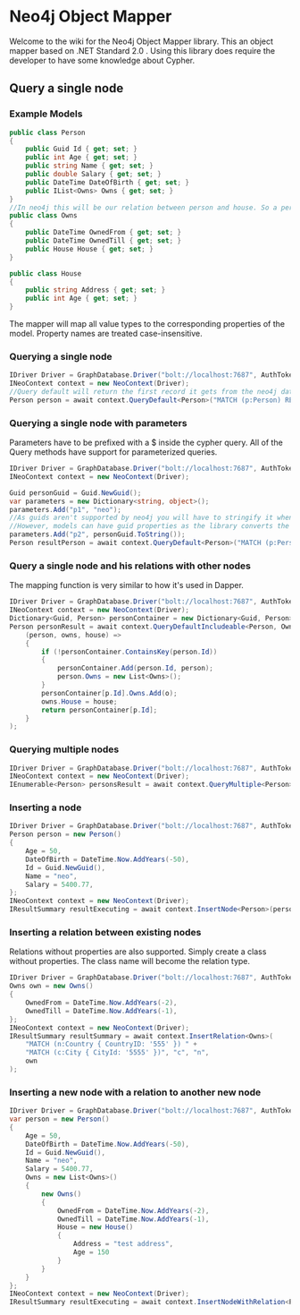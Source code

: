 # Neo4j Object Mapper

Welcome to the wiki for the Neo4j Object Mapper library. This an object mapper based on .NET Standard 2.0 .
Using this library does require the developer to have some knowledge about Cypher.

## Query a single node
### Example Models
```cs
public class Person
{
    public Guid Id { get; set; }
    public int Age { get; set; }
    public string Name { get; set; }
    public double Salary { get; set; }
    public DateTime DateOfBirth { get; set; }
    public IList<Owns> Owns { get; set; }
}
//In neo4j this will be our relation between person and house. So a person will own a house.
public class Owns
{
    public DateTime OwnedFrom { get; set; }
    public DateTime OwnedTill { get; set; }
    public House House { get; set; }
}

public class House
{
    public string Address { get; set; }
    public int Age { get; set; }
}
```
The mapper will map all value types to the corresponding properties of the model. Property names are treated case-insensitive.
### Querying a single node
```cs
IDriver Driver = GraphDatabase.Driver("bolt://localhost:7687", AuthTokens.Basic("neo4j", "password"));
INeoContext context = new NeoContext(Driver);
//Query default will return the first record it gets from the neo4j database.
Person person = await context.QueryDefault<Person>("MATCH (p:Person) RETURN p");
```

### Querying a single node with parameters
Parameters have to be prefixed with a $ inside the cypher query.
All of the Query methods have support for parameterized queries.
```cs
IDriver Driver = GraphDatabase.Driver("bolt://localhost:7687", AuthTokens.Basic("neo4j", "password"));
INeoContext context = new NeoContext(Driver);

Guid personGuid = Guid.NewGuid();
var parameters = new Dictionary<string, object>();
parameters.Add("p1", "neo");
//As guids aren't supported by neo4j you will have to stringify it when using it as a parameter. 
//However, models can have guid properties as the library converts the string to a guid
parameters.Add("p2", personGuid.ToString());
Person resultPerson = await context.QueryDefault<Person>("MATCH (p:Person { Name: $p1 , Id: $p2 }) RETURN p",parameters);
```

### Query a single node and his relations with other nodes
The mapping function is very similar to how it's used in Dapper.
```cs
IDriver Driver = GraphDatabase.Driver("bolt://localhost:7687", AuthTokens.Basic("neo4j", "password"));
INeoContext context = new NeoContext(Driver);
Dictionary<Guid, Person> personContainer = new Dictionary<Guid, Person>();
Person personResult = await context.QueryDefaultIncludeable<Person, Owns, House>("MATCH (p:Person { Name: 'neo' })-[o:Owns]->(h:House) return p,o,h",
    (person, owns, house) =>
    {
        if (!personContainer.ContainsKey(person.Id))
        {
            personContainer.Add(person.Id, person);
            person.Owns = new List<Owns>();
        }
        personContainer[p.Id].Owns.Add(o);
        owns.House = house;
        return personContainer[p.Id];
    }
);
```

### Querying multiple nodes
```cs
IDriver Driver = GraphDatabase.Driver("bolt://localhost:7687", AuthTokens.Basic("neo4j", "password"));
INeoContext context = new NeoContext(Driver);
IEnumerable<Person> personsResult = await context.QueryMultiple<Person>("MATCH (p:Person) return p");
```


### Inserting a node
```cs
IDriver Driver = GraphDatabase.Driver("bolt://localhost:7687", AuthTokens.Basic("neo4j", "password"));
Person person = new Person()
{
    Age = 50,
    DateOfBirth = DateTime.Now.AddYears(-50),
    Id = Guid.NewGuid(),
    Name = "neo",
    Salary = 5400.77,
};
INeoContext context = new NeoContext(Driver);
IResultSummary resultExecuting = await context.InsertNode<Person>(person);
```


### Inserting a relation between existing nodes
Relations without properties are also supported. Simply create a class without properties. The class name will become the relation type.
```cs
IDriver Driver = GraphDatabase.Driver("bolt://localhost:7687", AuthTokens.Basic("neo4j", "password"));
Owns own = new Owns()
{
    OwnedFrom = DateTime.Now.AddYears(-2),
    OwnedTill = DateTime.Now.AddYears(-1),
};
INeoContext context = new NeoContext(Driver);
IResultSummary resultSummary = await context.InsertRelation<Owns>(
    "MATCH (n:Country { CountryID: '555' }) " +
    "MATCH (c:City { CityId: '5555' })", "c", "n",
    own
);
```

### Inserting a new node with a relation to another new node
```cs
IDriver Driver = GraphDatabase.Driver("bolt://localhost:7687", AuthTokens.Basic("neo4j", "password"));
var person = new Person()
{
    Age = 50,
    DateOfBirth = DateTime.Now.AddYears(-50),
    Id = Guid.NewGuid(),
    Name = "neo",
    Salary = 5400.77,
    Owns = new List<Owns>()
    {
        new Owns()
        {
            OwnedFrom = DateTime.Now.AddYears(-2),
            OwnedTill = DateTime.Now.AddYears(-1),
            House = new House()
            {
                Address = "test address",
                Age = 150
            }
        }
    }
};
INeoContext context = new NeoContext(Driver);
IResultSummary resultExecuting = await context.InsertNodeWithRelation<Person, Owns, House>(person, person.Owns.First(), person.Owns.First().House);
```
